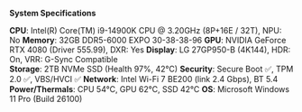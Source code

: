 **System Specifications**

**CPU**: Intel(R) Core(TM) i9-14900K CPU @ 3.20GHz (8P+16E / 32T), NPU: No
**Memory**: 32GB DDR5-6000 EXPO 30-38-38-96
**GPU**: NVIDIA GeForce RTX 4080 (Driver 555.99), DXR: Yes
**Display**: LG 27GP950-B (4K144), HDR: On, VRR: G-Sync Compatible  
**Storage**: 2TB NVMe SSD (Health 97%, 42°C)
**Security**: Secure Boot ✅, TPM 2.0 ✅, VBS/HVCI ✅
**Network**: Intel Wi-Fi 7 BE200 (link 2.4 Gbps), BT 5.4
**Power/Thermals**: CPU 54°C, GPU 62°C, SSD 42°C
**OS**: Microsoft Windows 11 Pro (Build 26100)
